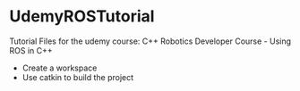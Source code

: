 # UdemyROSTutorial
Tutorial Files for the udemy course:
C++ Robotics Developer Course - Using ROS in C++
- Create a workspace
- Use catkin to build the project
